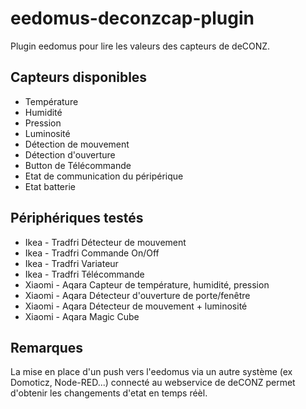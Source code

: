 # eedomus-deconzcap-plugin

Plugin eedomus pour lire les valeurs des capteurs de deCONZ.

## Capteurs disponibles

* Température
* Humidité
* Pression
* Luminosité
* Détection de mouvement
* Détection d'ouverture
* Button de Télécommande
* Etat de communication du péripérique
* Etat batterie

## Périphériques testés 

* Ikea - Tradfri Détecteur de mouvement
* Ikea - Tradfri Commande On/Off
* Ikea - Tradfri Variateur
* Ikea - Tradfri Télécommande
* Xiaomi - Aqara Capteur de température, humidité, pression
* Xiaomi - Aqara Détecteur d'ouverture de porte/fenêtre
* Xiaomi - Aqara Détecteur de mouvement + luminosité
* Xiaomi - Aqara Magic Cube

## Remarques 
La mise en place d'un push vers l'eedomus via un autre système (ex Domoticz, Node-RED...) connecté au webservice de deCONZ permet d'obtenir les changements d'etat en temps réèl.
